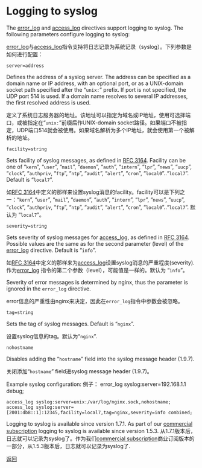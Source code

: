 #  Logging to syslog

The [error_log](http://nginx.org/en/docs/ngx_core_module.html#error_log) and [access_log](http://nginx.org/en/docs/http/ngx_http_log_module.html#access_log) directives support logging to syslog. The following parameters configure logging to syslog:

[error_log](http://nginx.org/en/docs/ngx_core_module.html#error_log)与[access_log](http://nginx.org/en/docs/http/ngx_http_log_module.html#access_log)指令支持将日志记录为系统记录（syslog）。下列参数是如何进行配置：

	server=address

Defines the address of a syslog server. The address can be specified as a domain name or IP address, with an optional port, or as a UNIX-domain socket path specified after the “`unix:`” prefix. If port is not specified, the UDP port 514 is used. If a domain name resolves to several IP addresses, the first resolved address is used.

定义了系统日志服务器的地址。该地址可以指定为域名或IP地址，使用可选择端口，或被指定在“`unix:`”前缀后作UNIX-domain socket路径。如果端口不被指定，UDP端口514就会被使用。如果域名解析为多个IP地址，就会使用第一个被解析的地址。

	facility=string

Sets facility of syslog messages, as defined in [RFC 3164](https://tools.ietf.org/html/rfc3164#section-4.1.1). Facility can be one of “`kern`”, “`user`”, “`mail`”, “`daemon`”, “`auth`”, “`intern`”, “`lpr`”, “`news`”, “`uucp`”, “`clock`”, “`authpriv`, “`ftp`”, “`ntp`”, “`audit`”, “`alert`”, “`cron`”, “`local0`”..“`local7`”. Default is “`local7`”.

如[RFC 3164](https://tools.ietf.org/html/rfc3164#section-4.1.1)中定义的那样来设置syslog消息的facility。facility可以是下列之一：“`kern`”, “`user`”, “`mail`”, “`daemon`”, “`auth`”, “`intern`”, “`lpr`”, “`news`”, “`uucp`”, “`clock`”, “`authpriv`, “`ftp`”, “`ntp`”, “`audit`”, “`alert`”, “`cron`”, “`local0`”..“`local7`”. 默认为 “`local7`”。

	severity=string

Sets severity of syslog messages for [access_log](http://nginx.org/en/docs/http/ngx_http_log_module.html#access_log), as defined in [RFC 3164](https://tools.ietf.org/html/rfc3164#section-4.1.1). Possible values are the same as for the second parameter (level) of the [error_log](http://nginx.org/en/docs/ngx_core_module.html#error_log) directive. Default is “`info`”.

如[RFC 3164](https://tools.ietf.org/html/rfc3164#section-4.1.1)中定义的那样来为[access_log](http://nginx.org/en/docs/http/ngx_http_log_module.html#access_log)设置syslog消息的严重程度(severity).作为[error_log](http://nginx.org/en/docs/ngx_core_module.html#error_log) 指令的第二个参数（level），可能值是一样的。默认为 “`info`”。

Severity of error messages is determined by nginx, thus the parameter is ignored in the `error_log` directive.

error信息的严重性由nginx来决定，因此在`error_log`指令中参数会被忽略。

	tag=string

Sets the tag of syslog messages. Default is “`nginx`”.

设置syslog信息的tag。默认为“`nginx`”.

	nohostname

Disables adding the “`hostname`” field into the syslog message header (1.9.7).

关闭添加“`hostname`” field进syslog message header (1.9.7)。

Example syslog configuration:
例子：
	error_log syslog:server=192.168.1.1 debug;

	access_log syslog:server=unix:/var/log/nginx.sock,nohostname;
	access_log syslog:server=[2001:db8::1]:12345,facility=local7,tag=nginx,severity=info combined;

Logging to syslog is available since version 1.7.1. As part of our [commercial subscription](http://nginx.com/products/?_ga=2.185982761.1294588418.1529202992-2133165853.1528718203) logging to syslog is available since version 1.5.3.
从1.7.1版本后，日志就可以记录为syslog了。作为我们[commercial subscription](http://nginx.com/products/?_ga=2.185982761.1294588418.1529202992-2133165853.1528718203)商业订阅版本的一部分，从1.5.3版本后，日志就可以记录为syslog了.  



[返回](000.Content.md)